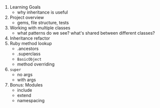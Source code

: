 1. Learning Goals
    - why inheritance is useful
2. Project overview
    - gems, file structure, tests
3. Working with multiple classes
    - what patterns do we see? what's shared between different classes?
4. Inheritance refactor
5. Ruby method lookup
    - .ancestors
    - .superclass
    - `BasicObject`
    - method overriding
6. `super`
    - no args
    - with args
7. Bonus: Modules
    - include
    - extend
    - namespacing